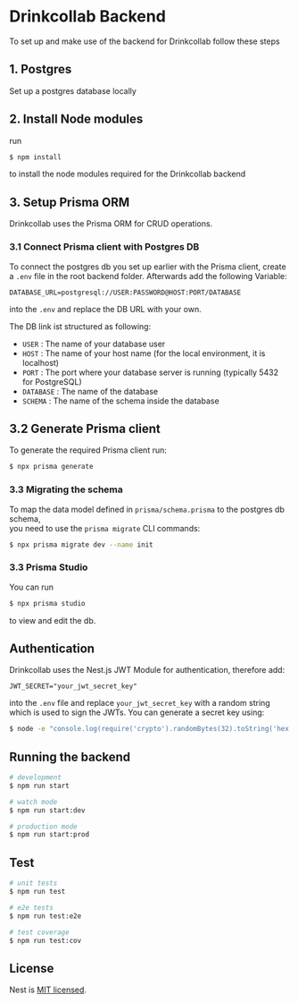 # Drinkcollab Backend

To set up and make use of the backend for Drinkcollab follow these steps

## 1. Postgres

Set up a postgres database locally

## 2. Install Node modules

run

```bash
$ npm install
```
to install the node modules required for the Drinkcollab backend

## 3. Setup Prisma ORM

Drinkcollab uses the Prisma ORM for CRUD operations. 

### 3.1 Connect Prisma client with Postgres DB

To connect the postgres db you set up earlier with the Prisma client, 
create a `.env` file in the root backend folder. Afterwards add the following Variable:

`DATABASE_URL=postgresql://USER:PASSWORD@HOST:PORT/DATABASE`

into the `.env` and replace the DB URL with your own.

The DB link ist structured as following:

- `USER` : The name of your database user
- `HOST` : The name of your host name (for the local environment, it is localhost)
- `PORT` : The port where your database server is running (typically 5432 for PostgreSQL)
- `DATABASE` : The name of the database
- `SCHEMA` : The name of the schema inside the database

## 3.2 Generate Prisma client

To generate the required Prisma client run:
```bash
$ npx prisma generate
```

### 3.3 Migrating the schema

To map the data model defined in `prisma/schema.prisma` to the postgres db schema,  
you need to use the `prisma migrate` CLI commands:

```bash
$ npx prisma migrate dev --name init
```

### 3.3 Prisma Studio

You can run 
```bash
$ npx prisma studio
```
to view and edit the db.

## Authentication

Drinkcollab uses the Nest.js JWT Module for authentication, therefore add:

`JWT_SECRET="your_jwt_secret_key"`

into the `.env` file and replace `your_jwt_secret_key` with a random string which is used to sign the JWTs.
You can generate a secret key using: 
```bash
$ node -e "console.log(require('crypto').randomBytes(32).toString('hex'))"
```

## Running the backend

```bash
# development
$ npm run start

# watch mode
$ npm run start:dev

# production mode
$ npm run start:prod
```

## Test

```bash
# unit tests
$ npm run test

# e2e tests
$ npm run test:e2e

# test coverage
$ npm run test:cov
```

## License

Nest is [MIT licensed](LICENSE).
